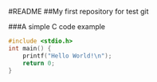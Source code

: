 #README
##My first repository for test git

###A simple C code example
``` c
#include <stdio.h>
int main() {
	printf("Hello World!\n");
	return 0;
}
```
